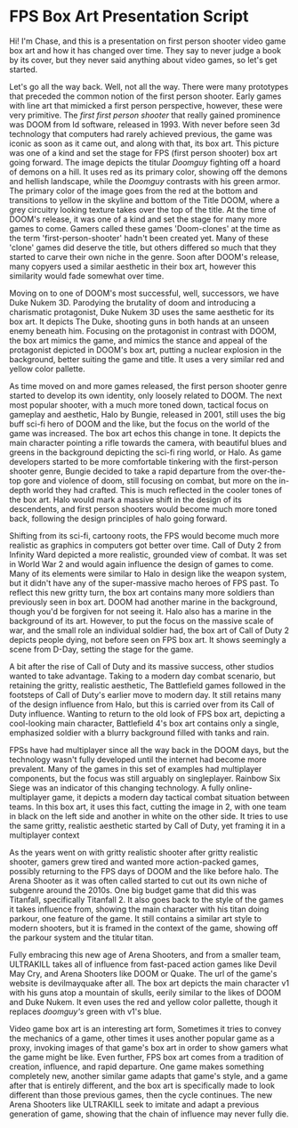 # FPS Box Art Presentation Script

Hi! I'm Chase, and this is a presentation on first person shooter video game box art and how it has changed over time. They say to never judge a book by its cover, but they never said anything about video games, so let's get started.

Let's go all the way back. Well, not all the way. There were many prototypes that preceded the common notion of the first person shooter. Early games with line art that mimicked a first person perspective, however, these were very primitive. The *first first person shooter* that really gained prominence was DOOM from Id software, released in 1993. With never before seen 3d technology that computers had rarely achieved previous, the game was iconic as soon as it came out, and along with that, its box art. This picture was one of a kind and set the stage for FPS (first person shooter) box art going forward. The image depicts the titular *Doomguy* fighting off a hoard of demons on a hill. It uses red as its primary color, showing off the demons and hellish landscape, while the *Doomguy* contrasts with his green armor. The primary color of the image goes from the red at the bottom and transitions to yellow in the skyline and bottom of the Title DOOM, where a grey circuitry looking texture takes over the top of the title. At the time of DOOM's release, it was one of a kind and set the stage for many more games to come. Gamers called these games 'Doom-clones' at the time as the term 'first-person-shooter' hadn't been created yet. Many of these 'clone' games did deserve the title, but others differed so much that they started to carve their own niche in the genre. Soon after DOOM's release, many copyers used a similar aesthetic in their box art, however this similarity would fade somewhat over time.

Moving on to one of DOOM's most successful, well, successors, we have Duke Nukem 3D. Parodying the brutality of doom and introducing a charismatic protagonist, Duke Nukem 3D uses the same aesthetic for its box art. It depicts The Duke, shooting guns in both hands at an unseen enemy beneath him. Focusing on the protagonist in contrast with DOOM, the box art mimics the game, and mimics the stance and appeal of the protagonist depicted in DOOM's box art, putting a nuclear explosion in the background, better suiting the game and title. It uses a very similar red and yellow color pallette.

As time moved on and more games released, the first person shooter genre started to develop its own identity, only loosely related to DOOM. The next most popular shooter, with a much more toned down, tactical focus on gameplay and aesthetic, Halo by Bungie, released in 2001, still uses the big buff sci-fi hero of DOOM and the like, but the focus on the world of the game was increased. The box art echos this change in tone. It depicts the main character pointing a rifle towards the camera, with beautiful blues and greens in the background depicting the sci-fi ring world, or Halo. As game developers started to be more comfortable tinkering with the first-person shooter genre, Bungie decided to take a rapid departure from the over-the-top gore and violence of doom, still focusing on combat, but more on the in-depth world they had crafted. This is much reflected in the cooler tones of the box art. Halo would mark a massive shift in the design of its descendents, and first person shooters would become much more toned back, following the design principles of halo going forward.

Shifting from its sci-fi, cartoony roots, the FPS would become much more realistic as graphics in computers got better over time. Call of Duty 2 from Infinity Ward depicted a more realistic, grounded view of combat. It was set in World War 2 and would again influence the design of games to come. Many of its elements were similar to Halo in design like the weapon system, but it didn't have any of the super-massive macho heroes of FPS past. To reflect this new gritty turn, the box art contains many more soldiers than previously seen in box art. DOOM had another marine in the background, though you'd be forgiven for not seeing it. Halo also has a marine in the background of its art. However, to put the focus on the massive scale of war, and the small role an individual soldier had, the box art of Call of Duty 2 depicts people dying, not before seen on FPS box art. It shows seemingly a scene from D-Day, setting the stage for the game.

A bit after the rise of Call of Duty and its massive success, other studios wanted to take advantage. Taking to a modern day combat scenario, but retaining the gritty, realistic aesthetic, The Battlefield games followed in the footsteps of Call of Duty's earlier move to modern day. It still retains many of the design influence from Halo, but this is carried over from its Call of Duty influence. Wanting to return to the old look of FPS box art, depicting a cool-looking main character, Battlefield 4's box art contains only a single, emphasized soldier with a blurry background filled with tanks and rain.

FPSs have had multiplayer since all the way back in the DOOM days, but the technology wasn't fully developed until the internet had become more prevalent. Many of the games in this set of examples had multiplayer components, but the focus was still arguably on singleplayer. Rainbow Six Siege was an indicator of this changing technology. A fully online-multiplayer game, it depicts a modern day tactical combat situation between teams. In this box art, it uses this fact, cutting the image in 2, with one team in black on the left side and another in white on the other side. It tries to use the same gritty, realistic aesthetic started by Call of Duty, yet framing it in a multiplayer context

As the years went on with gritty realistic shooter after gritty realistic shooter, gamers grew tired and wanted more action-packed games, possibly returning to the FPS days of DOOM and the like before halo. The Arena Shooter as it was often called started to cut out its own niche of subgenre around the 2010s. One big budget game that did this was Titanfall, specifically Titanfall 2. It also goes back to the style of the games it takes influence from, showing the main character with his titan doing parkour, one feature of the game. It still contains a similar art style to modern shooters, but it is framed in the context of the game, showing off the parkour system and the titular titan.

Fully embracing this new age of Arena Shooters, and from a smaller team, ULTRAKILL takes all of influence from fast-paced action games like Devil May Cry, and Arena Shooters like DOOM or Quake. The url of the game's website is devilmayquake after all. The box art depicts the main character v1 with his guns atop a mountain of skulls, eerily similar to the likes of DOOM and Duke Nukem. It even uses the red and yellow color pallette, though it replaces *doomguy's* green with v1's blue.

Video game box art is an interesting art form, Sometimes it tries to convey the mechanics of a game, other times it uses another popular game as a proxy, invoking images of that game's box art in order to show gamers what the game might be like. Even further, FPS box art comes from a tradition of creation, influence, and rapid departure. One game makes something completely new, another similar game adapts that game's style, and a game after that is entirely different, and the box art is specifically made to look different than those previous games, then the cycle continues. The new Arena Shooters like ULTRAKILL seek to imitate and adapt a previous generation of game, showing that the chain of influence may never fully die.

